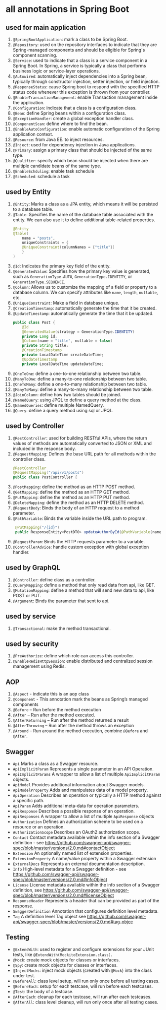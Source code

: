 # all annotations in Spring Boot

## used for main application

1. `@SpringBootApplication`: mark a class to be Spring Boot.
2. `@Repository`: used on the repository interfaces to indicate that they are Spring-managed components and should be eligible for Spring's component scanning.
3. `@Service`: used to indicate that a class is a service component in a Spring Boot. In Spring, a service is typically a class that performs business logic or service-layer operations.
4. `@Autowired`: automatically inject dependencies into a Spring bean, typically through constructor injection, setter injection, or field injection.
5. `@ResponseStatus`: cause Spring boot to respond with the specified HTTP status code whenever this exception is thrown from your controller.
6. `@EnableTransactionManagement`: enable Transaction management inside the application.
7. `@Configuration`: indicate that a class is a configuration class.
8. `@Bean`: define Spring beans within a configuration class.
9. `@ExceptionHandler`: create a global exception handler class.
10. `@ComponentScan`: define where to find the bean.
11. `@EnableAutoConfiguration`: enable automatic configuration of the Spring application context.
12. `@Resource`: from Java EE. to inject resources.
13. `@Inject`: used for dependency injection in Java applications.
14. `@Primary`: assign a primary class that should be injected of the same type.
15. `@Qualifier`: specify which bean should be injected when there are multiple candidate beans of the same type.
16. `@EnableSchduling`: enable task schedule
17. `@Scheduled`: schedule a task

## used by Entity

1. `@Entity`: Marks a class as a JPA entity, which means it will be persisted to a database table.
2. `@Table`: Specifies the name of the database table associated with the entity. We can also use it to define additional table-related properties.
    ```java
    @Entity
    @Table(
        name = "posts",
        uniqueConstraints = {
        @UniqueConstraint(columnNames = {"title"})
        }
    )
    ```
3. `@Id`: Indicates the primary key field of the entity.
4. `@GeneratedValue`: Specifies how the primary key value is generated, such as `GenerationType.AUTO`, `GenerationType.IDENTITY`, or `GenerationType.SEQUENCE`.
5. `@Column`: Allows us to customize the mapping of a field or property to a database column. We can specify attributes like `name`, `length`, `nullable`, etc.
6. `@UniqueConstraint`: Make a field in database unique. 
7. `@CreationTimestamp`: automatically generate the time that it be created.
8. `@UpdateTimestamp`: automatically generate the time that it be updated.
    ```java
    public class Post {
        @Id
        @GeneratedValue(strategy = GenerationType.IDENTITY)
        private Long id;
        @Column(name = "title", nullable = false)
        private String title;
        @CreationTimestamp
        private LocalDateTime createDateTime;
        @UpdateTimestamp
        private LocalDateTime updateDateTime;
    ```
9. `@OneToOne`: define a one-to-one relationship between two table.
10. `@ManyToOne`: define a many-to-one relationship between two table.
11. `@OneToMany`: define a one-to-many relationship between two table.
12. `@ManyToMany`: define a many-to-many relationship between two table.
13. `@JoinColumn`: define how two tables should be joined.
14. `@NamedQuery`: using JPQL to define a query method at the class.
15. `@NamedQueries`: define multiple NamedQuery.
16. `@Query`: define a query method using sql or JPQL.

## used by Controller
1. `@RestController`: used for building RESTful APIs, where the return values of methods are automatically converted to JSON or XML and included in the response body. 
2. `@RequestMapping`: Defines the base URL path for all methods within the controller class.
    ```java
    @RestController
    @RequestMapping("/api/v1/posts")
    public class PostController {
    ```
3. `@PostMapping`: define the method as an HTTP POST method.
4. `@GetMapping`: define the method as an HTTP GET method.
5. `@PutMapping`: define the method as an HTTP PUT method.
6. `@DeleteMapping`: define the method as an HTTP DELETE method.
7. `@RequestBody`: Binds the body of an HTTP request to a method parameter.
8. `@PathVariable`: Binds the variable inside the URL path to program.
   ```java
    @PutMapping("/{id}")
    public ResponseEntity<PostDTO> updateAuthorById(@PathVariable(name="id") long id, @RequestBody AuthorDTO authorDTO){
    ```
9. `@RequestParam`: Binds the HTTP requests parameter to a variable.
10. `@ControllerAdvice`: handle custom exception with global exception handler.

## used by GraphQL
1. `@Controller`: define class as a controller.
2. `@QueryMapping`: define a method that only read data from api, like GET.
3. `@MutationMapping`: define a method that will send new data to api, like POST or PUT.
4. `@Argument`: Binds the parameter that sent to api.

## used by service
1. `@Transactional`: make the method transactional.

## used by security
1. `@PreAuthorize`: define which role can access this controller.
2. `@EnableRedisHttpSession`: enable distributed and centralized session management using Redis.

## AOP
1. `@Aspect` - indicate this is an aop class
2. `@Component` - This annotation mark the beans as Spring’s managed components
3. `@Before` – Run before the method execution
4. `@After` – Run after the method executed.
5. `@AfterReturning` – Run after the method returned a result
6. `@AfterThrowing` – Run after the method throws an exception
7. `@Around` – Run around the method execution, combine `@Before` and `@After`.

## Swagger
- `Api` Marks a class as a Swagger resource.
-   `ApiImplicitParam` Represents a single parameter in an API Operation.
-   `ApiImplicitParams` A wrapper to allow a list of multiple `ApiImplicitParam` objects.
-   `ApiModel` Provides additional information about Swagger models.
-   `ApiModelProperty` Adds and manipulates data of a model property.
-   `ApiOperation` Describes an operation or typically a HTTP method against a specific path.
-   `ApiParam` Adds additional meta-data for operation parameters.
-   `ApiResponse` Describes a possible response of an operation.
-   `ApiResponses` A wrapper to allow a list of multiple `ApiResponse` objects
-  `Authorization` Defines an authorization scheme to be used on a resource or an operation.
-  `AuthorizationScope` Describes an OAuth2 authorization scope.
-  `Contact` Contact metadata available within the info section of a Swagger definition - see https://github.com/swagger-api/swagger-spec/blob/master/versions/2.0.md#contactObject
-  `Extension` An optionally named list of extension properties.
-  `ExtensionProperty` A name/value property within a Swagger extension
-  `ExternalDocs` Represents an external documentation description.
-  `Info` High-level metadata for a Swagger definition - see https://github.com/swagger-api/swagger-spec/blob/master/versions/2.0.md#infoObject
-  `License` License metadata available within the info section of a Swagger definition, see https://github.com/swagger-api/swagger-spec/blob/master/versions/2.0.md#licenseObject
-  `ResponseHeader` Represents a header that can be provided as part of the response.
-  `SwaggerDefinition` Annotation that configures definition level metadata.
-  `Tag` A definition level Tag object see https://github.com/swagger-api/swagger-spec/blob/master/versions/2.0.md#tag-objec

## Testing
- `@ExtendWith`: used to register and configure extensions for your JUnit tests, like `@ExtendWith(MockitoExtension.class)`.
- `@Mock`: create mock objects for classes or interfaces.
- `@Spy`: create mock objects for classes or interfaces.
- `@InjectMocks`: inject mock objects (created with `@Mock`) into the class under test.
- `@BeforeAll`: class level setup, will run only once before all testing cases.
- `@BeforeEach`: setup for each testcase, will run before each testcases.
- `@Test`: the body of a testcase.
- `@AfterEach`: cleanup for each testcase, will run after each testcases.
- `@AfterAll`: class level cleanup, will run only once after all testing cases.